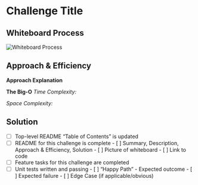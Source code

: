 
# Challenge Title
<!-- Challenge Name -->

## Whiteboard Process
![Whiteboard Process ](img/)

## Approach & Efficiency
<!-- What approach did you take? Why? What is the Big O space/time for this approach? -->
**Approach Explanation**

**The Big-O**
*Time Complexity:*


*Space Complexity:*

## Solution
<!-- Show how to run your code, and examples of it in action -->

<!-- CHECKLIST: Whiteboard Process -->

 - [ ] Top-level README “Table of Contents” is updated
 - [ ] README for this challenge is complete
       - [ ] Summary, Description, Approach & Efficiency, Solution
       - [ ] Picture of whiteboard
       - [ ] Link to code
 - [ ] Feature tasks for this challenge are completed
 - [ ] Unit tests written and passing
       - [ ] “Happy Path” - Expected outcome
       - [ ] Expected failure
       - [ ] Edge Case (if applicable/obvious)